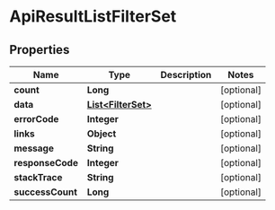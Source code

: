 
# ApiResultListFilterSet

## Properties
Name | Type | Description | Notes
------------ | ------------- | ------------- | -------------
**count** | **Long** |  |  [optional]
**data** | [**List&lt;FilterSet&gt;**](FilterSet.md) |  |  [optional]
**errorCode** | **Integer** |  |  [optional]
**links** | **Object** |  |  [optional]
**message** | **String** |  |  [optional]
**responseCode** | **Integer** |  |  [optional]
**stackTrace** | **String** |  |  [optional]
**successCount** | **Long** |  |  [optional]




